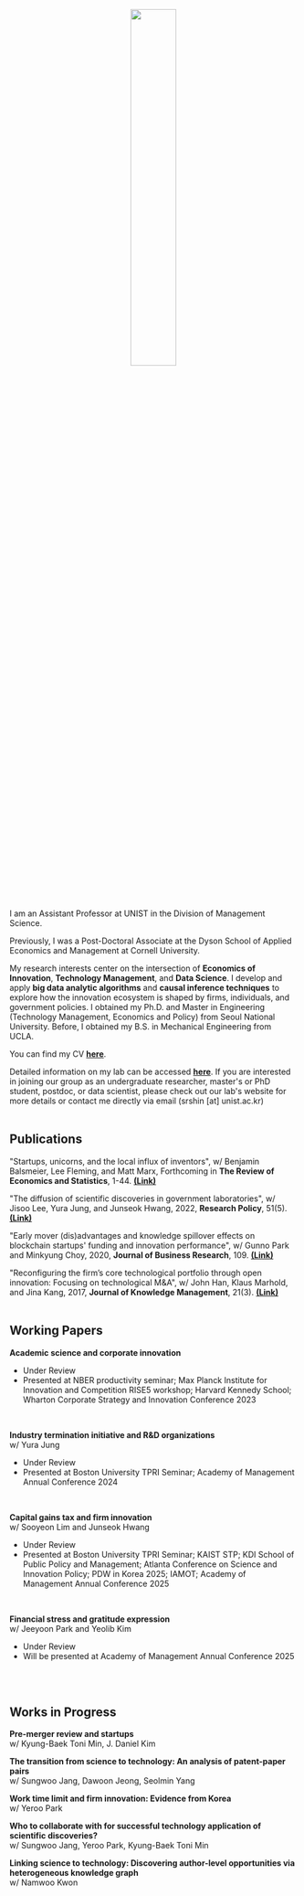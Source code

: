 <link rel="stylesheet" type="text/css" href="assets/css/style.css">

<p align="center"><img src="https://github.com/user-attachments/assets/dfd59580-f32b-4bb9-b6cc-85bf842bfa39" width="40%" height="40%"></p> 

I am an Assistant Professor at UNIST in the Division of Management Science. 

Previously, I was a Post-Doctoral Associate at the Dyson School of Applied Economics and Management at Cornell University. 

My research interests center on the intersection of **Economics of Innovation**, **Technology Management**, and **Data Science**. I develop and apply **big data analytic algorithms** and **causal inference techniques** to explore how the innovation ecosystem is shaped by firms, individuals, and government policies. I obtained my Ph.D. and Master in Engineering (Technology Management, Economics and Policy) from Seoul National University. Before, I obtained my B.S. in Mechanical Engineering from UCLA.

You can find my CV [**here**](https://www.dropbox.com/scl/fi/g2by1l7mo5tdkm0n0thbu/CV_SRShin.pdf?rlkey=8i8hife27fhpbzqnh7xi4nm2m&st=rkt0ib2t&dl=0).

Detailed information on my lab can be accessed [**here**](https://sites.google.com/view/unistdme). If you are interested in joining our group as an undergraduate researcher, master's or PhD student, postdoc, or data scientist, please check out our lab's website for more details or contact me directly via email (srshin [at] unist.ac.kr)
<br/>
<br/>

## **Publications**
"Startups, unicorns, and the local influx of inventors", w/ Benjamin Balsmeier, Lee Fleming, and Matt Marx, Forthcoming in **The Review of Economics and Statistics**, 1-44. [**(Link)**](https://direct.mit.edu/rest/article-abstract/doi/10.1162/rest_a_01547/127748/Startups-Unicorns-and-the-Local-Influx-of?redirectedFrom=fulltext)

"The diffusion of scientific discoveries in government laboratories", w/ Jisoo Lee, Yura Jung, and Junseok Hwang, 2022, **Research Policy**, 51(5). [**(Link)**](https://doi.org/10.1016/j.respol.2022.104496)

"Early mover (dis)advantages and knowledge spillover effects on blockchain startups' funding and innovation performance", w/ Gunno Park and Minkyung Choy, 2020, **Journal of Business Research**, 109. [**(Link)**](https://doi.org/10.1016/j.jbusres.2019.11.068)

"Reconfiguring the firm’s core technological portfolio through open innovation: Focusing on technological M&A", w/ John Han, Klaus Marhold, and Jina Kang, 2017, **Journal of Knowledge Management**, 21(3). [**(Link)**](https://doi.org/10.1108/JKM-07-2016-0295)
<br/>
<br/>

## **Working Papers**
**Academic science and corporate innovation**
<br/>
- Under Review
- Presented at NBER productivity seminar; Max Planck Institute for Innovation and Competition RISE5 workshop; Harvard Kennedy School; Wharton Corporate Strategy and Innovation Conference 2023
<br/>

**Industry termination initiative and R&D organizations**
<br/>w/ Yura Jung
- Under Review
- Presented at Boston University TPRI Seminar; Academy of Management Annual Conference 2024
<br/>

**Capital gains tax and firm innovation**
<br/>w/ Sooyeon Lim and Junseok Hwang
- Under Review
- Presented at Boston University TPRI Seminar; KAIST STP; KDI School of Public Policy and Management; Atlanta Conference on Science and Innovation Policy; PDW in Korea 2025; IAMOT; Academy of Management Annual Conference 2025
<br/>

**Financial stress and gratitude expression**
<br/>w/ Jeeyoon Park and Yeolib Kim
- Under Review
- Will be presented at Academy of Management Annual Conference 2025
<br/>
<br/>

## **Works in Progress**
**Pre-merger review and startups**
<br/>w/ Kyung-Baek Toni Min, J. Daniel Kim

**The transition from science to technology: An analysis of patent-paper pairs**
<br/>w/ Sungwoo Jang, Dawoon Jeong, Seolmin Yang

**Work time limit and firm innovation: Evidence from Korea**
<br/>w/ Yeroo Park

**Who to collaborate with for successful technology application of scientific discoveries?**
<br/>w/ Sungwoo Jang, Yeroo Park, Kyung-Baek Toni Min

**Linking science to technology: Discovering author-level opportunities via heterogeneous knowledge graph**
<br/>w/ Namwoo Kwon

<br/>

